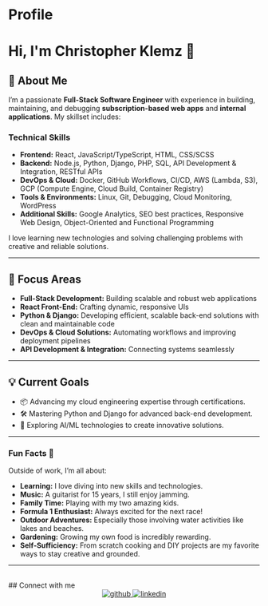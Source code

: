 # Profile  

# Hi, I'm Christopher Klemz 👋

## 🚀 About Me

I’m a passionate **Full-Stack Software Engineer** with experience in building, maintaining, and debugging **subscription-based web apps** and **internal applications**. My skillset includes:

### Technical Skills
- **Frontend:** React, JavaScript/TypeScript, HTML, CSS/SCSS
- **Backend:** Node.js, Python, Django, PHP, SQL, API Development & Integration, RESTful APIs
- **DevOps & Cloud:** Docker, GitHub Workflows, CI/CD, AWS (Lambda, S3), GCP (Compute Engine, Cloud Build, Container Registry)
- **Tools & Environments:** Linux, Git, Debugging, Cloud Monitoring, WordPress
- **Additional Skills:** Google Analytics, SEO best practices, Responsive Web Design, Object-Oriented and Functional Programming

I love learning new technologies and solving challenging problems with creative and reliable solutions.

---

## 🌟 Focus Areas

- **Full-Stack Development:** Building scalable and robust web applications
- **React Front-End:** Crafting dynamic, responsive UIs
- **Python & Django:** Developing efficient, scalable back-end solutions with clean and maintainable code
- **DevOps & Cloud Solutions:** Automating workflows and improving deployment pipelines
- **API Development & Integration:** Connecting systems seamlessly

---

## 💡 Current Goals

- 📦 Advancing my cloud engineering expertise through certifications.
- 🛠 Mastering Python and Django for advanced back-end development.
- 🧠 Exploring AI/ML technologies to create innovative solutions.

---

### Fun Facts 🌟
Outside of work, I’m all about:
- **Learning:** I love diving into new skills and technologies.
- **Music:** A guitarist for 15 years, I still enjoy jamming.
- **Family Time:** Playing with my two amazing kids.
- **Formula 1 Enthusiast:** Always excited for the next race!
- **Outdoor Adventures:** Especially those involving water activities like lakes and beaches.
- **Gardening:** Growing my own food is incredibly rewarding.
- **Self-Sufficiency:** From scratch cooking and DIY projects are my favorite ways to stay creative and grounded.

---
<br/>  
## Connect with me  
<div align="center">
<a href="https://github.com/crklemz" target="_blank">
<img src=https://img.shields.io/badge/github-%2324292e.svg?&style=for-the-badge&logo=github&logoColor=white alt=github style="margin-bottom: 5px;" />
</a>
<a href="https://linkedin.com/in/chris-klemz" target="_blank">
<img src=https://img.shields.io/badge/linkedin-%231E77B5.svg?&style=for-the-badge&logo=linkedin&logoColor=white alt=linkedin style="margin-bottom: 5px;" />
</a>  
</div>  
  
